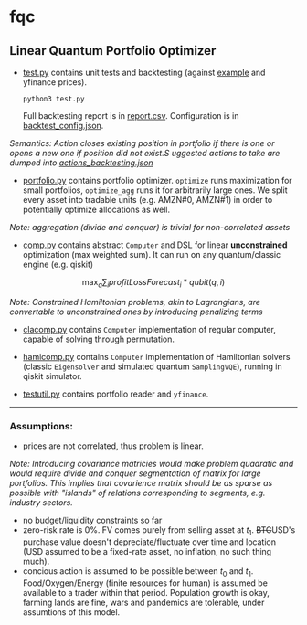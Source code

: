 # fqc

## Linear Quantum Portfolio Optimizer

- [test.py](test.py) contains unit tests and backtesting (against [example](example_portfolio.csv) and yfinance prices). 

    ``python3 test.py``

    Full backtesting report is in [report.csv](report.csv). Configuration is in [backtest_config.json](backtest_config.json).

*Semantics: Action closes existing position in portfolio if there is one or opens a new one if position did not exist.S uggested actions to take are dumped into [actions_backtesting.json](actions_backtesting.json)*

- [portfolio.py](portfolio.py) contains portfolio optimizer. `optimize` runs maximization for small portfolios, `optimize_agg` runs it for arbitrarily large ones. 
We split every asset into tradable units (e.g. AMZN#0, AMZN#1) in order to potentially optimize allocations as well.

*Note: aggregation (divide and conquer) is trivial for non-correlated assets*

- [comp.py](comp.py) contains abstract `Computer` and DSL for linear **unconstrained** optimization (max weighted sum). It can run on any quantum/classic engine (e.g. qiskit)

$$\max_q \sum_i profitLossForecast_i * qubit(q, i)$$

*Note: Constrained Hamiltonian problems, akin to Lagrangians, are convertable to unconstrained ones by introducing penalizing terms*

- [clacomp.py](clacomp.py) contains `Computer` implementation of regular computer, capable of solving through permutation.

- [hamicomp.py](hamicomp.py) contains `Computer` implementation of Hamiltonian solvers (classic `Eigensolver` and simulated quantum `SamplingVQE`), running in qiskit simulator.

- [testutil.py](testutil.py) contains portfolio reader and `yfinance`.

----
### Assumptions:
- prices are not correlated, thus problem is linear. 

*Note: Introducing covariance matricies would make problem quadratic and would require divide and conquer segmentation of matrix for large portfolios. This implies that covarience matrix should be as sparse as possible with "islands" of relations corresponding to segments, e.g. industry sectors.*

- no budget/liquidity constraints so far
- zero-risk rate is 0%. FV comes purely from selling asset at $t_1$. <del>BTC</del>USD's purchase value doesn't depreciate/fluctuate over time and location (USD assumed to be a fixed-rate asset, no inflation, no such thing much).
- concious action is assumed to be possible between $t_0$ and $t_1$. Food/Oxygen/Energy (finite resources for human) is assumed be available to a trader within that period. Population growth is okay, farming lands are fine, wars and pandemics are tolerable, under assumtions of this model.


